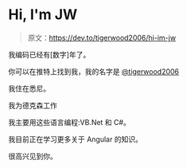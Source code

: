 # Hi, I'm JW

> 原文：<https://dev.to/tigerwood2006/hi-im-jw>

我编码已经有[数字]年了。

你可以在推特上找到我，我的名字是 [@tigerwood2006](https://twitter.com/tigerwood2006)

我住在悉尼。

我为德克森工作

我主要用这些语言编程:VB.Net 和 C#。

我目前正在学习更多关于 Angular 的知识。

很高兴见到你。